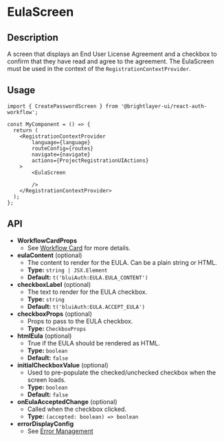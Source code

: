 # EulaScreen

## Description
A screen that displays an End User License Agreement and a checkbox to confirm that they have read and agree to the agreement. The EulaScreen must be used in the context of the `RegistrationContextProvider`.

## Usage
```tsx
import { CreatePasswordScreen } from '@brightlayer-ui/react-auth-workflow';

const MyComponent = () => {
  return (
    <RegistrationContextProvider
        language={language}
        routeConfig={routes}
        navigate={navigate}
        actions={ProjectRegistrationUIActions}
    >
        <EulaScreen
          
        />
    </RegistrationContextProvider>
  );
};
```
## API

- **WorkflowCardProps** 
  - See [Workflow Card](https://github.com/etn-ccis/blui-react-workflows/tree/master/login-workflow/docs/components/workflow-card.md) for more details.
- **eulaContent** (optional)
  - The content to render for the EULA. Can be a plain string or HTML.
  - **Type:** `string | JSX.Element`
  - **Default:** `t('bluiAuth:EULA.EULA_CONTENT')`
- **checkboxLabel** (optional)
  - The text to render for the EULA checkbox.
  - **Type:** `string`
  - **Default:** `t('bluiAuth:EULA.ACCEPT_EULA')`
- **checkboxProps** (optional)
  - Props to pass to the EULA checkbox.
  - **Type:** `CheckboxProps`
- **htmlEula** (optional)
  - True if the EULA should be rendered as HTML.
  - **Type:** `boolean`
  - **Default:** `false`
- **initialCheckboxValue** (optional)
  - Used to pre-populate the checked/unchecked checkbox when the screen loads.
  - **Type:** `boolean`
  - **Default:** `false`
- **onEulaAcceptedChange** (optional)
  - Called when the checkbox clicked.
  - **Type:** `(accepted: boolean) => boolean`
- **errorDisplayConfig**
  - See [Error Management](https://github.com/etn-ccis/blui-react-workflows/tree/master/login-workflow/docs/error-management.md)